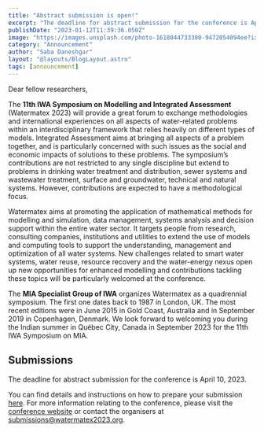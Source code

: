 ```yaml
---
title: "Abstract submission is open!"
excerpt: "The deadline for abstract submission for the conference is April 10, 2023."
publishDate: "2023-01-12T11:39:36.050Z"
image: "https://images.unsplash.com/photo-1618044733300-9472054094ee?ixlib=rb-4.0.3&ixid=MnwxMjA3fDB8MHxwaG90by1wYWdlfHx8fGVufDB8fHx8&auto=format&fit=crop&w=1171&q=80"
category: "Announcement"
author: "Saba Daneshgar"
layout: "@layouts/BlogLayout.astro"
tags: [announcement]
---
```


Dear fellow researchers,

The **11th IWA Symposium on Modelling and Integrated Assessment** (Watermatex 2023) will provide a great forum to exchange methodologies and international experiences on all aspects of water-related problems within an interdisciplinary framework that relies heavily on different types of models. Integrated Assessment aims at bringing all aspects of a problem together, and is particularly concerned with such issues as the social and economic impacts of solutions to these problems. The symposium’s contributions are not restricted to any single discipline but extend to problems in drinking water treatment and distribution, sewer systems and wastewater treatment, surface and groundwater, technical and natural systems. However, contributions are expected to have a methodological focus.

Watermatex aims at promoting the application of mathematical methods for modelling and simulation, data management, systems analysis and decision support within the entire water sector. It targets people from research, consulting companies, institutions and utilities to extend the use of models and computing tools to support the understanding, management and optimization of all water systems. New challenges related to smart water systems, water reuse, resource recovery and the water-energy nexus open up new opportunities for enhanced modelling and contributions tackling these topics will be particularly welcomed at the conference.

The **MIA Specialist Group of IWA** organizes Watermatex as a quadrennial symposium. The first one dates back to 1987 in London, UK. The most recent editions were in June 2015 in Gold Coast, Australia and in September 2019 in Copenhagen, Denmark. We look forward to welcoming you during the Indian summer in Québec City, Canada in September 2023 for the 11th IWA Symposium on MIA.

## Submissions

The deadline for abstract submission for the conference is April 10, 2023.

You can find details and instructions on how to prepare your submission [here](/info/templates). For more information relating to the conference, please visit the [conference website](/) or contact the organisers at [submissions@watermatex2023.org](mailto:submissions@watermatex2023.org).
